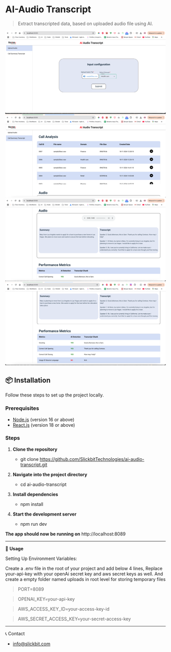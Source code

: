
# AI-Audio Transcript

> Extract transcripted data, based on uploaded audio file using AI.

![Screenshot of Project](./src/client/assets/project-screenshot1.png)
![Screenshot of Project](./src/client/assets/project-screenshot2.png)
![Screenshot of Project](./src/client/assets/project-screenshot3.png)
![Screenshot of Project](./src/client/assets/project-screenshot4.png)

## 📦 Installation

Follow these steps to set up the project locally.

### Prerequisites

- [Node.js](https://nodejs.org/) (version 16 or above)
- [React.js](https://react.dev/) (version 18 or above)

### Steps

1. **Clone the repository**
   - git clone https://github.com/SlickbitTechnologies/ai-audio-transcript.git
  
2. **Navigate into the project directory**
    - cd ai-audio-transcript

3. **Install dependencies**
    - npm install

4. **Start the development server**
    - npm run dev

**The app should now be running on** http://localhost:8089

---

🧩 **Usage**

Setting Up Environment Variables:

Create a .env file in the root of your project and add below 4 lines, Replace your-api-key with your openAi secret key and aws secret keys as well. And create a empty folder named uploads in root level for storing temporary files

> PORT=8089

> OPENAI_KEY=your-api-key

> AWS_ACCESS_KEY_ID=your-access-key-id

> AWS_SECRET_ACCESS_KEY=your-secret-access-key

---

📞 Contact
- info@slickbit.com
